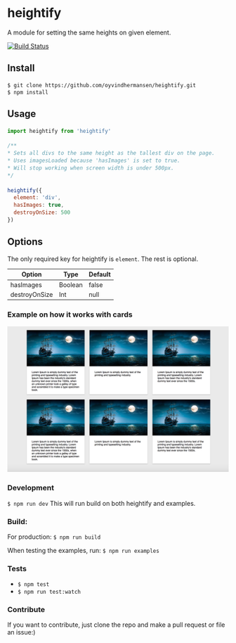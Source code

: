 # heightify

A module for setting the same heights on given element.

[![Build Status](https://travis-ci.org/oyvindhermansen/heightify.svg?branch=develop)](https://travis-ci.org/oyvindhermansen/heightify)

## Install
```
$ git clone https://github.com/oyvindhermansen/heightify.git
$ npm install
```

## Usage
```javascript
import heightify from 'heightify'

/**
* Sets all divs to the same height as the tallest div on the page.
* Uses imagesLoaded because 'hasImages' is set to true.
* Will stop working when screen width is under 500px.
*/

heightify({
  element: 'div',
  hasImages: true,
  destroyOnSize: 500
})
```

## Options

The only required key for heightify is `element`.
The rest is optional.

Option | Type | Default
--------- | ------- | ----------
hasImages | Boolean | false
destroyOnSize | Int | null

### Example on how it works with cards
![alt tag](examples/example.png)

### Development
`$ npm run dev`
This will run build on both heightify and examples.

### Build:
For production:
`$ npm run build`

When testing the examples, run:
`$ npm run examples`

### Tests
* `$ npm test`
* `$ npm run test:watch`

### Contribute
If you want to contribute, just clone the repo and make a pull request or file an issue:)
